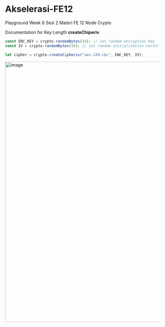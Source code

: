 # Akselerasi-FE12
Playground Week 6 Sesi 2 Materi FE 12 Node Crypto

Documentation for Key Length **createChiperiv**
```javascript
const ENC_KEY = crypto.randomBytes(16); // set random encryption key
const IV = crypto.randomBytes(16); // set random initialisation vector

let cipher = crypto.createCipheriv("aes-128-cbc", ENC_KEY, IV);
```
<img width="846" alt="image" src="https://github.com/irsyaadbp/Akselerasi-FE12/assets/23293993/6bd050ef-6f65-4059-b473-9c3095538dd7">
